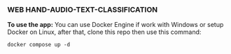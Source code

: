 <h3>WEB HAND-AUDIO-TEXT-CLASSIFICATION</h3>

<b>To use the app:</b>
You can use Docker Engine if work with Windows or setup Docker on Linux, after that, clone this repo then use this command:
```
docker compose up -d 
```

